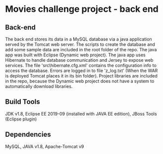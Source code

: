 # Movies challenge project - back end

## Back-end

The back end stores its data in a MySQL database via a java application served by the Tomcat web server.
The scripts to create the database and add some sample data are included in the root folder of the repo.
The java app was built with Eclipse (Dynamic web project).
The java app uses Hibernate to handle database communication and Jersey to expose web services. 
The file 'src\hibernate.cfg.xml' contains the configuration info to access the database.
Errors are logged in to file 'z_log.txt' (When the WAR is deployed Tomcat places it in its bin folder). 
Project libraries are included in the repo, because the Dynamic web project does not have a system to automatically download libraries.

## Build Tools
JDK v1.8,
Eclipse EE 2019-09 (installed with JAVA EE edition),
JBoss Tools (Eclipse plugin)

## Dependencies
MySQL,
JAVA v1.8,
Apache-Tomcat v9
